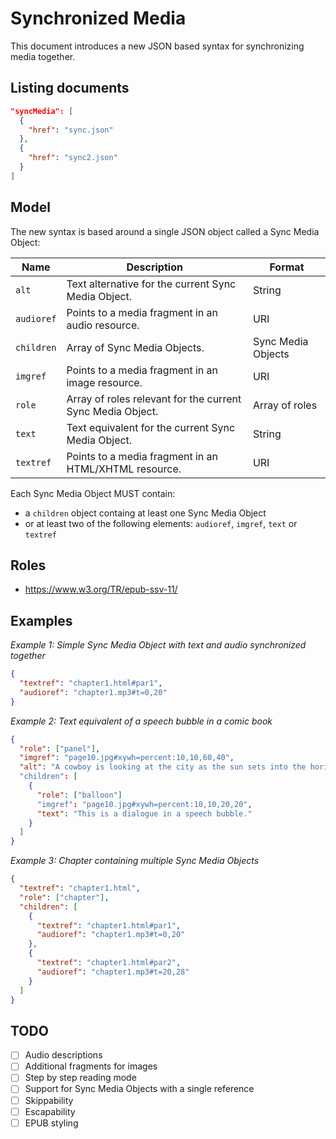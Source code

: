 # Synchronized Media

This document introduces a new JSON based syntax for synchronizing media together.

## Listing documents


```json
"syncMedia": [
  {
    "href": "sync.json"
  },
  {
    "href": "sync2.json"
  }
]
```

## Model

The new syntax is based around a single JSON object called a Sync Media Object:

| Name | Description | Format |
| ---- | ----------- | ------ |
| `alt` | Text alternative for the current Sync Media Object. | String |
| `audioref` | Points to a media fragment in an audio resource. | URI |
| `children` | Array of Sync Media Objects. | Sync Media Objects |
| `imgref` | Points to a media fragment in an image resource. | URI |
| `role`     | Array of roles relevant for the current Sync Media Object. | Array of roles |
| `text`  | Text equivalent for the current Sync Media Object. | String |
| `textref`  | Points to a media fragment in an HTML/XHTML resource. | URI |

Each Sync Media Object MUST contain:

- a `children` object containg at least one Sync Media Object
- or at least two of the following elements: `audioref`, `imgref`, `text` or `textref`

## Roles

- <https://www.w3.org/TR/epub-ssv-11/>



## Examples

*Example 1: Simple Sync Media Object with text and audio synchronized together*

```json
{
  "textref": "chapter1.html#par1",
  "audioref": "chapter1.mp3#t=0,20"
}
```

*Example 2: Text equivalent of a speech bubble in a comic book*

```json
{
  "role": ["panel"],
  "imgref": "page10.jpg#xywh=percent:10,10,60,40",
  "alt": "A cowboy is looking at the city as the sun sets into the horizon."
  "children": [
    {
      "role": ["balloon"]
      "imgref": "page10.jpg#xywh=percent:10,10,20,20",
      "text": "This is a dialogue in a speech bubble."
    }
  ]
}
```


*Example 3: Chapter containing multiple Sync Media Objects*

```json
{
  "textref": "chapter1.html",
  "role": ["chapter"],
  "children": [
    {
      "textref": "chapter1.html#par1", 
      "audioref": "chapter1.mp3#t=0,20"
    },
    {
      "textref": "chapter1.html#par2", 
      "audioref": "chapter1.mp3#t=20,28"
    }
  ]
}
```

## TODO

- [ ] Audio descriptions
- [ ] Additional fragments for images
- [ ] Step by step reading mode
- [ ] Support for Sync Media Objects with a single reference
- [ ] Skippability
- [ ] Escapability
- [ ] EPUB styling